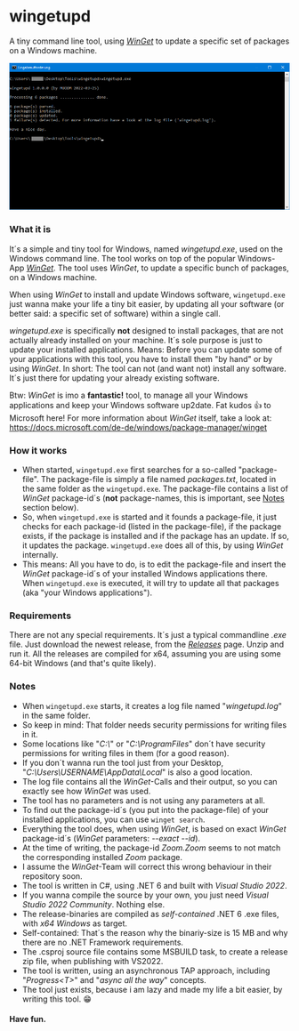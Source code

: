 # wingetupd
A tiny command line tool, using [_WinGet_](https://docs.microsoft.com/de-de/windows/package-manager/winget) to update a specific set of packages on a Windows machine.

![wingetupd.exe](screenshot.png)

### What it is
It´s a simple and tiny tool for Windows, named _wingetupd.exe_, used on the Windows command line. The tool works on top of the popular Windows-App [_WinGet_](https://docs.microsoft.com/de-de/windows/package-manager/winget). The tool uses _WinGet_, to update a specific bunch of packages, on a Windows machine.

When using _WinGet_ to install and update Windows software, `wingetupd.exe` just wanna make your life a tiny bit easier, by updating all your software (or better said: a specific set of software) within a single call.

_wingetupd.exe_ is specifically __not__ designed to install packages, that are not actually already installed on your machine. It´s sole purpose is just to update your installed applications. Means: Before you can update some of your applications with this tool, you have to install them "by hand" or by using _WinGet_. In short: The tool can not (and want not) install any software. It´s just there for updating your already existing software.

Btw: _WinGet_ is imo a __fantastic!__ tool, to manage all your Windows applications and keep your Windows software up2date. Fat kudos :thumbsup: to Microsoft here!  For more information about _WinGet_ itself, take a look at: https://docs.microsoft.com/de-de/windows/package-manager/winget

### How it works
- When started, `wingetupd.exe` first searches for a so-called "package-file". The package-file is simply a file named _packages.txt_, located in the same folder as the `wingetupd.exe`. The package-file contains a list of _WinGet_ package-id´s (__not__ package-names, this is important, see [Notes](#Notes) section below).
- So, when `wingetupd.exe` is started and it founds a package-file, it just checks for each package-id (listed in the package-file), if the package exists, if the package is installed and if the package has an update. If so, it updates the package. `wingetupd.exe` does all of this, by using _WinGet_ internally.
- This means: All you have to do, is to edit the package-file and insert the _WinGet_ package-id´s of your installed Windows applications there. When `wingetupd.exe` is executed, it will try to update all that packages (aka "your Windows applications").

### Requirements
There are not any special requirements. It´s just a typical commandline _.exe_ file. Just download the newest release, from the [_Releases_](https://github.com/MBODM/wingetupd/releases) page. Unzip and run it. All the releases are compiled for x64, assuming you are using some 64-bit Windows (and that's quite likely).

### Notes
- When `wingetupd.exe` starts, it creates a log file named "_wingetupd.log_" in the same folder.
- So keep in mind: That folder needs security permissions for writing files in it.
- Some locations like "_C:\\_" or "_C:\ProgramFiles_" don´t have security permissions for writing files in them (for a good reason).
- If you don´t wanna run the tool just from your Desktop, "_C:\Users\USERNAME\AppData\Local_" is also a good location.
- The log file contains all the _WinGet_-Calls and their output, so you can exactly see how _WinGet_ was used.
- The tool has no parameters and is not using any parameters at all.
- To find out the package-id´s (you put into the package-file) of your installed applications, you can use `winget search`.
- Everything the tool does, when using _WinGet_, is based on exact _WinGet_ package-id´s (_WinGet_ parameters: _--exact --id_).
- At the time of writing, the package-id _Zoom.Zoom_ seems to not match the corresponding installed _Zoom_ package.
- I assume the _WinGet_-Team will correct this wrong behaviour in their repository soon.
- The tool is written in C#, using .NET 6 and built with _Visual Studio 2022_.
- If you wanna compile the source by your own, you just need _Visual Studio 2022 Community_. Nothing else.
- The release-binaries are compiled as _self-contained_ .NET 6 .exe files, with _x64 Windows_ as target.
- Self-contained: That´s the reason why the binariy-size is 15 MB and why there are no .NET Framework requirements.
- The .csproj source file contains some MSBUILD task, to create a release zip file, when publishing with VS2022.
- The tool is written, using an asynchronous TAP approach, including "_Progress&lt;T&gt;_" and "_async all the way_" concepts.
- The tool just exists, because i am lazy and made my life a bit easier, by writing this tool. :grin:

#### Have fun.
